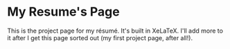 # My Resume's Page

This is the project page for my résumé. It's built in XeLaTeX.
I'll add more to it after I get this page sorted out (my first project page, after all!).
